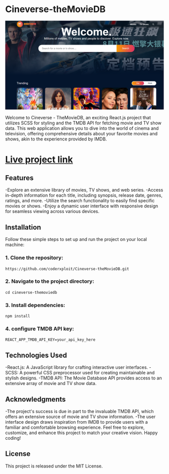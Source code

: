 # Cineverse-theMovieDB

![Cineverse-theMovieDB](https://github.com/coderxploit/Cineverse-theMovieDB/blob/main/src/assets/Screenshot%202023-08-15%20195455.png)

Welcome to Cineverse - TheMovieDB, an exciting React.js project that utilizes SCSS for styling and the TMDB API for fetching movie and TV show data. This web application allows you to dive into the world of cinema and television, offering comprehensive details about your favorite movies and shows, akin to the experience provided by IMDB.

# [Live project link](https://frabjous-toffee-4b7f15.netlify.app/)

## Features
-Explore an extensive library of movies, TV shows, and web series.
-Access in-depth information for each title, including synopsis, release date, genres, ratings, and more.
-Utilize the search functionality to easily find specific movies or shows.
-Enjoy a dynamic user interface with responsive design for seamless viewing across various devices.


## Installation

Follow these simple steps to set up and run the project on your local machine:

### 1. Clone the repository:
```
https://github.com/coderxploit/Cineverse-theMovieDB.git
```

### 2. Navigate to the project directory:

```
cd cineverse-themoviedb
```

### 3. Install dependencies:
```
npm install
```

### 4. configure TMDB API key:
```
REACT_APP_TMDB_API_KEY=your_api_key_here

```


## Technologies Used
-React.js: A JavaScript library for crafting interactive user interfaces.
-SCSS: A powerful CSS preprocessor used for creating maintainable and stylish designs.
-TMDB API: The Movie Database API provides access to an extensive array of movie and TV show data.

## Acknowledgments
-The project's success is due in part to the invaluable TMDB API, which offers an extensive source of movie and TV show information.
-The user interface design draws inspiration from IMDB to provide users with a familiar and comfortable browsing experience.
Feel free to explore, customize, and enhance this project to match your creative vision. Happy coding!

## License
This project is released under the MIT License.




